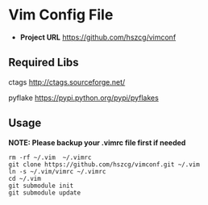 Vim Config File
====

+ **Project URL**
https://github.com/hszcg/vimconf

## Required Libs
ctags http://ctags.sourceforge.net/

pyflake https://pypi.python.org/pypi/pyflakes

## Usage

**NOTE: Please backup your .vimrc file first if needed**
```
rm -rf ~/.vim  ~/.vimrc
git clone https://github.com/hszcg/vimconf.git ~/.vim
ln -s ~/.vim/vimrc ~/.vimrc
cd ~/.vim
git submodule init
git submodule update
```
